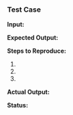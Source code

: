 ### Test Case

**Input:**
<!-- Mô tả dữ liệu đầu vào -->

**Expected Output:**
<!-- Mô tả kết quả mong đợi -->

**Steps to Reproduce:**
1. <!-- Bước 1 -->
2. <!-- Bước 2 -->
3. <!-- Bước 3 -->

**Actual Output:**
<!-- Mô tả kết quả thực tế -->

**Status:**
<!-- Chọn một trong các trạng thái: Pass | Failed | Pending -->